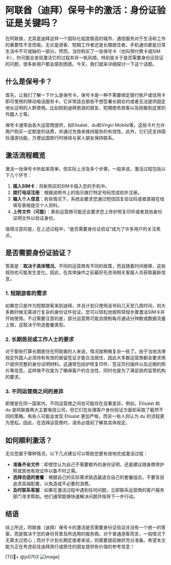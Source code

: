 # 阿联酋（迪拜）保号卡的激活：身份证验证是关键吗？

在阿联酋，尤其是迪拜这样一个国际化程度极高的城市，通信服务对于生活和工作的重要性不言而喻。无论是游客、短期工作者还是长期居住者，手机通讯都是日常生活中不可或缺的一部分。然而，当你购买了一张保号卡（也叫预付费卡或SIM卡），你可能会发现激活它的过程并非一帆风顺。特别是关于是否需要身份证验证的问题，很多新用户都会感到困惑。今天，我们就来详细探讨一下这个话题。

## 什么是保号卡？

首先，让我们了解一下什么是保号卡。保号卡是一种不需要绑定银行账户或信用卡即可使用的移动电话服务卡。它非常适合那些不想签署长期合约或者无法提供固定地址证明的人群使用。比如刚到迪拜旅游的朋友、短期商务旅客以及刚搬到这里的外籍人士等。

保号卡通常由各大运营商提供，如Etisalat、du和Virgin Mobile等。这些卡片允许用户购买一定额度的话费，并通过充值来维持服务的有效性。此外，它们还支持国际漫游功能，方便出国旅行时继续与家人朋友保持联系。

## 激活流程概览

激活一张保号卡听起来简单，但实际上涉及多个步骤。一般来说，激活过程包括以下几个环节：

1. **插入SIM卡**：将新购买的SIM卡插入您的手机中。
2. **拨打电话注册**：根据说明书上的指示拨打特定号码完成初步注册。
3. **输入个人信息**：有些情况下，系统会要求您通过短信回复验证码或者直接在线填写表格提交个人资料。
4. **上传文件（可能）**：某些运营商可能还会要求您上传护照复印件或者其他身份证明文件以验证身份。

值得注意的是，在上述过程中，“是否需要身份证验证”成为了许多用户的关注焦点。

## 是否需要身份证验证？

答案是：**取决于具体情况**。不同的运营商有不同的政策，而且随着时间推移，这些规则也可能发生变化。因此，在具体操作之前最好先咨询相关客服人员获取最新信息。

### 1. 短期游客的需求
如果您只是作为短期游客来到迪拜，并且计划只使用该号码几天至几周时间，则大多数时候无需进行复杂的身份证件验证。您可以轻松地按照常规步骤激活SIM卡并开始使用。不过需要注意的是，部分运营商可能会限制每月通话分钟数或数据流量上限，这取决于所选套餐类型。

### 2. 长期居民或工作人士的要求
对于那些打算长期居住在阿联酋的人来说，情况就稍微复杂一些了。由于当地法律规定外国人必须持有有效的居留签证才能合法居住，因此大多数运营商都会要求用户提供完整的身份证明材料。这通常包括护照复印件、签证页扫描件以及近期的照片等信息。这样做不仅是为了确保客户的合法性，同时也是为了满足政府监管机构的要求。

### 3. 不同运营商之间的差异
即便是在同一国家内，不同运营商之间也可能存在显著差异。例如，Etisalat 和 du 是阿联酋两大主要电信公司，但它们在处理客户身份验证方面却采取了截然不同的策略。有些人可能会发现 Etisalat 更加严格，而另一些人则认为 du 的流程更为宽松。因此，在选择运营商时，请务必提前了解其具体规定。

## 如何顺利激活？

无论您属于哪种情况，以下几点建议可以帮助您更有效地完成激活过程：

- **准备齐全文件**：即使您认为自己不需要额外的身份证明，还是建议随身携带护照或其他有效证件以备不时之需。
- **选择合适的套餐**：根据自己的实际需求挑选最适合自己的套餐组合。不要盲目追求高端配置，以免造成不必要的浪费。
- **及时联系客服**：如果在激活过程中遇到任何问题，立即联系运营商的客户服务部门寻求帮助。他们通常能够快速解决问题并指导下一步行动。

## 结语

综上所述，阿联酋（迪拜）保号卡的激活是否需要身份证验证并没有一个统一的答案，而是取决于您的身份背景及所选用的服务商。对于普通游客而言，一般情况下无需太过担心；而对于计划长期定居者来说，则需要提前做好充分准备。希望本文能为正在考虑前往迪拜旅行或居住的朋友提供有价值的参考信息！

[TG💪+ @jx0703 ![Image](https://github.com/user-attachments/assets/dbca1d08-cadb-493c-b0ec-ad6f7a83f270)]